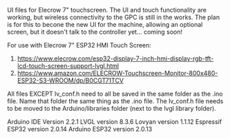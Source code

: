 UI files for Elecrow 7" touchscreen. The UI and touch functionality are working, but wireless connectivity to the GPC is still in the works. The plan is for this to becone the new UI for the machine, allowing an optional screen, but it doesn't talk to the controller yet... coming soon!

For use with Elecrow 7" ESP32 HMI Touch Screen:
1) https://www.elecrow.com/esp32-display-7-inch-hmi-display-rgb-tft-lcd-touch-screen-support-lvgl.html
2) https://www.amazon.com/ELECROW-Touchscreen-Monitor-800x480-ESP32-S3-WROOM/dp/B0CGT71TCV

All files EXCEPT lv_conf.h need to all be saved in the same folder as the .ino file. Name that folder the same thing as the .ino file. The lv_conf.h file needs to be moved to the Arduino/libraries folder (next to the lvgl library folder).

Arduino IDE Version 2.2.1
LVGL version 8.3.6
Lovyan version 1.1.12
Espressif ESP32 version 2.0.14
Arduino ESP32 version 2.0.13
